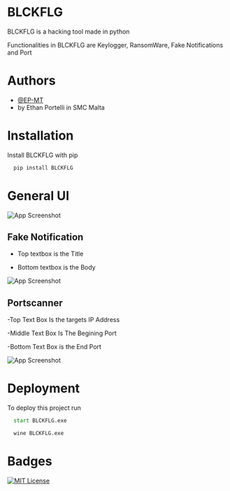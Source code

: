 
# BLCKFLG

BLCKFLG is a hacking tool made in python

Functionalities in BLCKFLG are Keylogger, RansomWare,  Fake Notifications and Port

# Authors

- [@EP-MT](https://www.github.com/EP-MT)
- by Ethan Portelli in SMC Malta


# Installation

Install BLCKFLG with pip

```cmd
  pip install BLCKFLG
```
    
# General UI

![App Screenshot](https://i.imgur.com/7V6rQJn.png)
## 
## Fake Notification

- Top textbox is the Title 

- Bottom textbox is the Body

![App Screenshot](https://i.imgur.com/m2j4c2Z.png)

## 
## Portscanner 

-Top Text Box Is the targets IP Address

-Middle Text Box Is The Begining Port 

-Bottom Text Box is the End Port

![App Screenshot](https://i.imgur.com/lelQKL2.png)


# Deployment

To deploy this project run

```cmd
  start BLCKFLG.exe
```

```bash
  wine BLCKFLG.exe
```


# Badges

[![MIT License](https://img.shields.io/badge/License-MIT-green.svg)](https://choosealicense.com/licenses/mit/)


